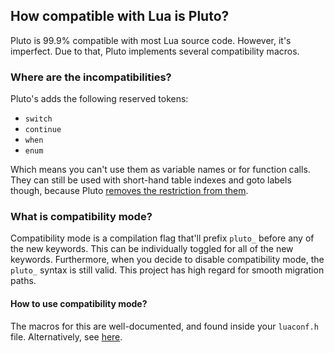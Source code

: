 ## How compatible with Lua is Pluto?
Pluto is 99.9% compatible with most Lua source code. However, it's imperfect. Due to that, Pluto implements several compatibility macros.
### Where are the incompatibilities?
Pluto's adds the following reserved tokens:
- `switch`
- `continue`
- `when`
- `enum`

Which means you can't use them as variable names or for function calls. They can still be used with short-hand table indexes and goto labels though, because Pluto [removes the restriction from them](../QoL%20Improvements/Reserved%20Identifiers).

### What is compatibility mode?
Compatibility mode is a compilation flag that'll prefix `pluto_` before any of the new keywords. This can be individually toggled for all of the new keywords. Furthermore, when you decide to disable compatibility mode, the `pluto_` syntax is still valid. This project has high regard for smooth migration paths.

#### How to use compatibility mode?
The macros for this are well-documented, and found inside your `luaconf.h` file. Alternatively, see [here](https://github.com/well-in-that-case/Pluto/blob/a34d2213b9057371ba3a1e3e601e64e9fdd82c5e/src/luaconf.h#L872).